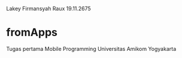 Lakey Firmansyah Raux
19.11.2675

# fromApps
Tugas pertama Mobile Programming
Universitas Amikom Yogyakarta
